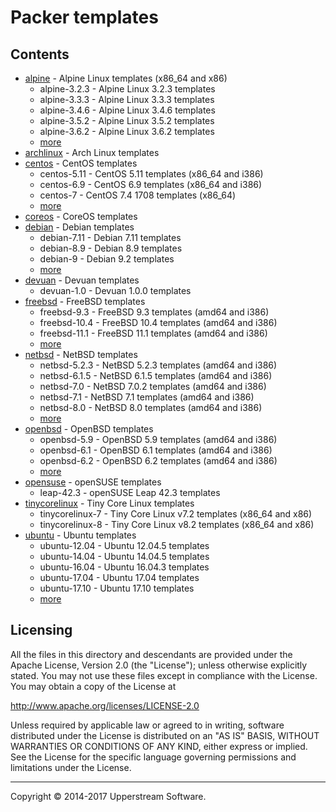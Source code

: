 # Packer templates

## Contents

* [alpine](alpine/README.mdown) - Alpine Linux templates (x86_64 and x86)
    * alpine-3.2.3 - Alpine Linux 3.2.3 templates
    * alpine-3.3.3 - Alpine Linux 3.3.3 templates
    * alpine-3.4.6 - Alpine Linux 3.4.6 templates
    * alpine-3.5.2 - Alpine Linux 3.5.2 templates
    * alpine-3.6.2 - Alpine Linux 3.6.2 templates
    * [more](alpine/README.mdown)
* [archlinux](archlinux/README.mdown) - Arch Linux templates
* [centos](centos/README.mdown) - CentOS templates
    * centos-5.11 - CentOS 5.11 templates (x86_64 and i386)
    * centos-6.9 - CentOS 6.9 templates (x86_64 and i386)
    * centos-7 - CentOS 7.4 1708 templates (x86_64)
    * [more](centos/README.mdown)
* [coreos](coreos/README.mdown) - CoreOS templates
* [debian](debian/README.mdown) - Debian templates
    * debian-7.11 - Debian 7.11 templates
    * debian-8.9 - Debian 8.9 templates
    * debian-9 - Debian 9.2 templates
    * [more](debian/README.mdown)
* [devuan](devuan) - Devuan templates
    * devuan-1.0 - Devuan 1.0.0 templates
* [freebsd](freebsd/README.mdown) - FreeBSD templates
    * freebsd-9.3 - FreeBSD 9.3 templates (amd64 and i386)
    * freebsd-10.4 - FreeBSD 10.4 templates (amd64 and i386)
    * freebsd-11.1 - FreeBSD 11.1 templates (amd64 and i386)
    * [more](freebsd/README.mdown)
* [netbsd](netbsd/README.mdown) - NetBSD templates
    * netbsd-5.2.3 - NetBSD 5.2.3 templates (amd64 and i386)
    * netbsd-6.1.5 - NetBSD 6.1.5 templates (amd64 and i386)
    * netbsd-7.0 - NetBSD 7.0.2 templates (amd64 and i386)
    * netbsd-7.1 - NetBSD 7.1 templates (amd64 and i386)
    * netbsd-8.0 - NetBSD 8.0 templates (amd64 and i386)
    * [more](netbsd/README.mdown)
* [openbsd](openbsd/README.mdown) - OpenBSD templates
    * openbsd-5.9 - OpenBSD 5.9 templates (amd64 and i386)
    * openbsd-6.1 - OpenBSD 6.1 templates (amd64 and i386)
    * openbsd-6.2 - OpenBSD 6.2 templates (amd64 and i386)
    * [more](openbsd/README.mdown)
* [opensuse](opensuse/README.mdown) - openSUSE templates
    * leap-42.3 - openSUSE Leap 42.3 templates
* [tinycorelinux](tinycorelinux/README.mdown) - Tiny Core Linux templates
    * tinycorelinux-7 - Tiny Core Linux v7.2 templates (x86_64 and x86)
    * tinycorelinux-8 - Tiny Core Linux v8.2 templates (x86_64 and x86)
* [ubuntu](ubuntu/README.mdown) - Ubuntu templates
    * ubuntu-12.04 - Ubuntu 12.04.5 templates
    * ubuntu-14.04 - Ubuntu 14.04.5 templates
    * ubuntu-16.04 - Ubuntu 16.04.3 templates
    * ubuntu-17.04 - Ubuntu 17.04 templates
    * ubuntu-17.10 - Ubuntu 17.10 templates
    * [more](ubuntu/README.mdown)


## Licensing

All the files in this directory and descendants are provided under the Apache License,
Version 2.0 (the "License"); unless otherwise explicitly stated.  You may not use these
files except in compliance with the License.  You may obtain a copy of the License at

   <http://www.apache.org/licenses/LICENSE-2.0>

Unless required by applicable law or agreed to in writing, software distributed under
the License is distributed on an "AS IS" BASIS, WITHOUT WARRANTIES OR CONDITIONS OF ANY
KIND, either express or implied.  See the License for the specific language governing
permissions and limitations under the License.

- - -

Copyright &copy; 2014-2017 Upperstream Software.
